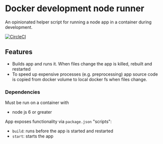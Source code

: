 # Docker development node runner

An opinionated helper script for running a node app in a container during development.

[![CircleCI](https://circleci.com/gh/possibilities/docker-development-node-runner.svg?style=svg)](https://circleci.com/gh/possibilities/docker-development-node-runner)

## Features

* Builds app and runs it. When files change the app is killed, rebuilt and restarted
* To speed up expensive processes (e.g. preprocessing) app source code is copied from docker volume to local docker fs when files change.

### Dependencies

Must be run on a container with

* node js 6 or greater

App exposes functionality via `package.json` "scripts":

* `build`: runs before the app is started and restarted
* `start`: starts the app
